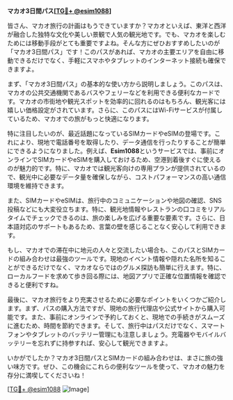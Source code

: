 **マカオ3日間パス[[TG💪+ @esim1088](https://t.me/s/esim1088)]**

皆さん、マカオ旅行の計画はもうできていますか？マカオといえば、東洋と西洋が融合した独特な文化や美しい景観で人気の観光地です。でも、マカオを楽しむためには移動手段がとても重要ですよね。そんな方にぜひおすすめしたいのが「マカオ3日間パス」です！このパスがあれば、マカオの主要エリアを自由に移動できるだけでなく、手軽にスマホやタブレットのインターネット接続も確保できますよ。

まず、「マカオ3日間パス」の基本的な使い方から説明しましょう。このパスは、マカオの公共交通機関であるバスやフェリーなどを利用できる便利なカードです。マカオの市街地や観光スポットを効率的に回れるのはもちろん、観光客には嬉しい価格設定がされています。さらに、このパスにはWi-Fiサービスが付属しているため、マカオでの旅がもっと快適になります。

特に注目したいのが、最近話題になっているSIMカードやeSIMの登場です。これにより、現地で電話番号を取得したり、データ通信を行ったりすることが簡単にできるようになりました。例えば、**Esim1088**というサービスでは、事前にオンラインでSIMカードやeSIMを購入しておけるため、空港到着後すぐに使えるのが魅力的です。特に、マカオでは観光客向けの専用プランが提供されているので、観光中に必要なデータ量を確保しながら、コストパフォーマンスの高い通信環境を維持できます。

また、SIMカードやeSIMは、旅行中のコミュニケーションや地図の確認、SNS投稿などにも大変役立ちます。特に、観光地情報やレストランの口コミをリアルタイムでチェックできるのは、旅の楽しみを広げる重要な要素です。さらに、日本語対応のサポートもあるため、言葉の壁を感じることなく安心して利用できます。

もし、マカオでの滞在中に地元の人々と交流したい場合も、このパスとSIMカードの組み合わせは最強のツールです。現地のイベント情報や隠れた名所を知ることができるだけでなく、マカオならではのグルメ探訪も簡単に行えます。特に、ローカルフードを求めて歩き回る際には、地図アプリで正確な位置情報を確認できると便利ですね。

最後に、マカオ旅行をより充実させるために必要なポイントをいくつかご紹介します。まず、パスの購入方法ですが、現地の旅行代理店や公式サイトから購入可能です。また、事前にオンラインで予約しておくと、現地での手続きがスムーズに進むため、時間を節約できます。そして、旅行中はパスだけでなく、スマートフォンやタブレットのバッテリー管理にも注意しましょう。充電器やモバイルバッテリーを忘れずに持参すれば、安心して観光できますよ。

いかがでしたか？マカオ3日間パスとSIMカードの組み合わせは、まさに旅の強い味方です。ぜひ、この機会にこれらの便利なツールを使って、マカオの魅力を存分に満喫してくださいね！

[[TG💪+ @esim1088](https://t.me/s/esim1088) ![Image](https://i.postimg.cc/Y0z9fWf4/image.png)]
